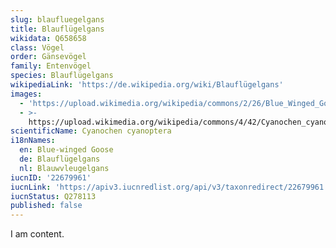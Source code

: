 ```yaml
---
slug: blaufluegelgans
title: Blauflügelgans
wikidata: Q658658
class: Vögel
order: Gänsevögel
family: Entenvögel
species: Blauflügelgans
wikipediaLink: 'https://de.wikipedia.org/wiki/Blauflügelgans'
images:
  - 'https://upload.wikimedia.org/wikipedia/commons/2/26/Blue_Winged_Goose5.jpg'
  - >-
    https://upload.wikimedia.org/wikipedia/commons/4/42/Cyanochen_cyanopterus1.jpg
scientificName: Cyanochen cyanoptera
i18nNames:
  en: Blue-winged Goose
  de: Blauflügelgans
  nl: Blauwvleugelgans
iucnID: '22679961'
iucnLink: 'https://apiv3.iucnredlist.org/api/v3/taxonredirect/22679961'
iucnStatus: Q278113
published: false
---
```


I am content.
